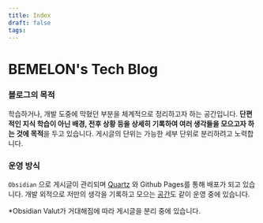 ```yaml
---
title: Index
draft: false
tags:
---
```

# BEMELON's Tech Blog 

### 블로그의 목적  
학습하거나, 개발 도중에 막혔던 부분을 체계적으로 정리하고자 하는 공간입니다. **단편적인 지식 학습이 아닌 배경, 전후 상황 등을 상세히 기록하여 여러 생각들을 모으고자 하는 것에 목적**을 두고 있습니다. 게시글의 단위는 가능한 세부 단위로 분리하려고 노력합니다. 

### 운영 방식
`Obsidian` 으로 게시글이 관리되며 [Quartz](https://quartz.jzhao.xyz/) 와 Github Pages를 통해 배포가 되고 있습니다. 개발 외적으로 저만의 생각을 기록하고 모으는 [공간](https;//blog.bemelon.me)도 같이 운영 중에 있습니다.  

*Obsidian Valut가 거대해짐에 따라 게시글을 분리 중에 있습니다. 